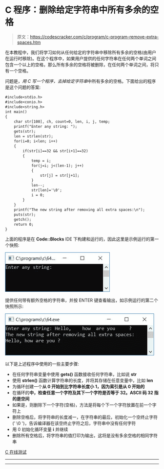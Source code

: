 # C 程序：删除给定字符串中所有多余的空格

> 原文：<https://codescracker.com/c/program/c-program-remove-extra-spaces.htm>

在本教程中，我们将学习如何从任何给定的字符串中移除所有多余的空格(由用户在运行时移除)。在这个程序中，如果用户提供的任何字符串在任何两个单词之间包含一个以上的空格，那么所有多余的空格将被删除，在任何两个单词之间，将只有一个空格。

问题是，*用 C 写一个程序，去掉给定字符串*中所有多余的空格。下面给出的程序是这个问题的答案:

```
#include<stdio.h>
#include<conio.h>
#include<string.h>
int main()
{
    char str[100], ch, count=0, len, i, j, temp;
    printf("Enter any string: ");
    gets(str);
    len = strlen(str);
    for(i=0; i<len; i++)
    {
        if(str[i]==32 && str[i+1]==32)
        {
            temp = i;
            for(j=i; j<(len-1); j++)
            {
                str[j] = str[j+1];
            }
            len--;
            str[len]='\0';
            i = 0;
        }
    }
    printf("The new string after removing all extra spaces:\n");
    puts(str);
    getch();
    return 0;
}
```

上面的程序是在 **Code::Blocks** IDE 下构建和运行的，因此这里是示例运行的第一个快照:

![c remove extra spaces from string](img/bc7b3b061c141c6f32fbd7818e3b7696.png)

提供任何带有额外空格的字符串，并按 ENTER 键查看输出，如示例运行的第二个快照所示:

![remove extra spaces c](img/ac97e77be6a30430333fa66591854300.png)

以下是上述程序中使用的一些主要步骤:

*   在任何字符串变量中使用 **gets()** 函数接收任何字符串，比如说 **str**
*   使用 **strlen()** 函数计算字符串的长度，并将其存储在任意变量中，比如 **len**
*   为循环创建一个**从 0 开始到比字符串长度小 1，因为索引是从 0 开始的**
*   在循环的**中，检查任意一个字符及其下一个字符是否等于 32。ASCII 码 32 指的是空间**
*   如果是，则删除下一个字符(空格)，方法是将每个下一个字符放置在前一个字符上
*   删除空格后，将字符串的长度减一，在字符串的最后，初始化一个空终止字符(' \0 ')，告诉编译器在该空终止字符之后，字符串中没有任何字符
*   用 0 初始化循环变量 **i** 并继续
*   删除所有空格后，将字符串的值打印为输出，这将是没有多余空格的相同字符串

[C 在线测试](/exam/showtest.php?subid=2)

* * *

* * *